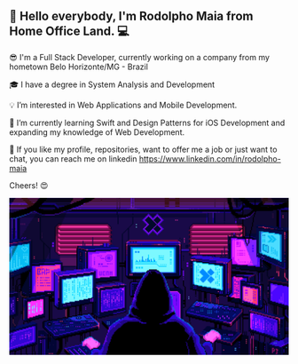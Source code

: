 ## 👋 Hello everybody, I'm Rodolpho Maia from Home Office Land. :computer:

:sunglasses: I'm a Full Stack Developer, currently working on a company from my hometown Belo Horizonte/MG - Brazil

:mortar_board: I have a degree in System Analysis and Development

:bulb: I’m interested in Web Applications and Mobile Development.

:book: I’m currently learning Swift and Design Patterns for iOS Development and expanding my knowledge of Web Development.

:love_letter: If you like my profile, repositories, want to offer me a job or just want to chat, you can reach me on linkedin https://www.linkedin.com/in/rodolpho-maia

Cheers! :heart_eyes:

![Hacker](https://github.com/rodolphomaia/rodolphomaia/blob/main/hacker.gif)

<!---
rodolphomaia/rodolphomaia is a ✨ special ✨ repository because its `README.md` (this file) appears on your GitHub profile.
You can click the Preview link to take a look at your changes.
--->
